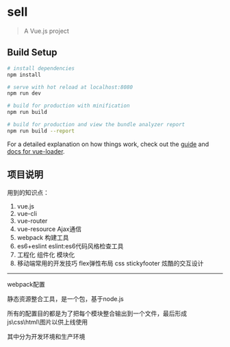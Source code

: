 # sell

> A Vue.js project

## Build Setup

``` bash
# install dependencies
npm install

# serve with hot reload at localhost:8080
npm run dev

# build for production with minification
npm run build

# build for production and view the bundle analyzer report
npm run build --report
```

For a detailed explanation on how things work, check out the [guide](http://vuejs-templates.github.io/webpack/) and [docs for vue-loader](http://vuejs.github.io/vue-loader).

## 项目说明

用到的知识点：
1. vue.js
2. vue-cli
3. vue-router
4. vue-resource Ajax通信
5. webpack 构建工具
6. es6+eslint eslint:es6代码风格检查工具
7. 工程化  组件化  模块化
8. 移动端常用的开发技巧
flex弹性布局
css stickyfooter
炫酷的交互设计
------------------
webpack配置

静态资源整合工具，是一个包，基于node.js

所有的配置目的都是为了把每个模块整合输出到一个文件，最后形成js\css\html\图片以供上线使用

其中分为开发环境和生产环境
